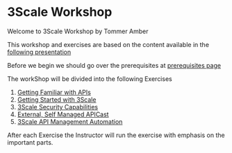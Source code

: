 # 3Scale Workshop
Welcome to 3Scale Workshop by Tommer Amber

This workshop and exercises are based on the content available in the [following presentation](https://docs.google.com/presentation/d/17aj24Ab6k-_8hOvIWXJxIiEhXVMAsyGX5CJmmZ81znk/edit?usp=sharing)

Before we begin we should go over the prerequisites at [prerequisites page](prerequisites.md)

The workShop will be divided into the following Exercises

1. [Getting Familiar with APIs](Ex-1/Exercise-1.md)
2. [Getting Started with 3Scale](Ex-2/Exercise-2.md)
3. [3Scale Security Capabilities](Ex-3/Exercise-3.md)
4. [External, Self Managed APICast](Ex-4/Exercise-4.md)
5. [3Scale API Management Automation](Ex-5/Exercise-5.md)

After each Exercise the Instructor will run the exercise with emphasis on the important parts.
